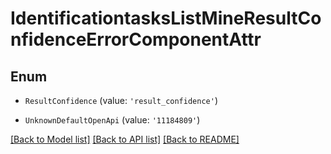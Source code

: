 # IdentificationtasksListMineResultConfidenceErrorComponentAttr


## Enum

* `ResultConfidence` (value: `'result_confidence'`)

* `UnknownDefaultOpenApi` (value: `'11184809'`)

[[Back to Model list]](../README.md#documentation-for-models) [[Back to API list]](../README.md#documentation-for-api-endpoints) [[Back to README]](../README.md)
